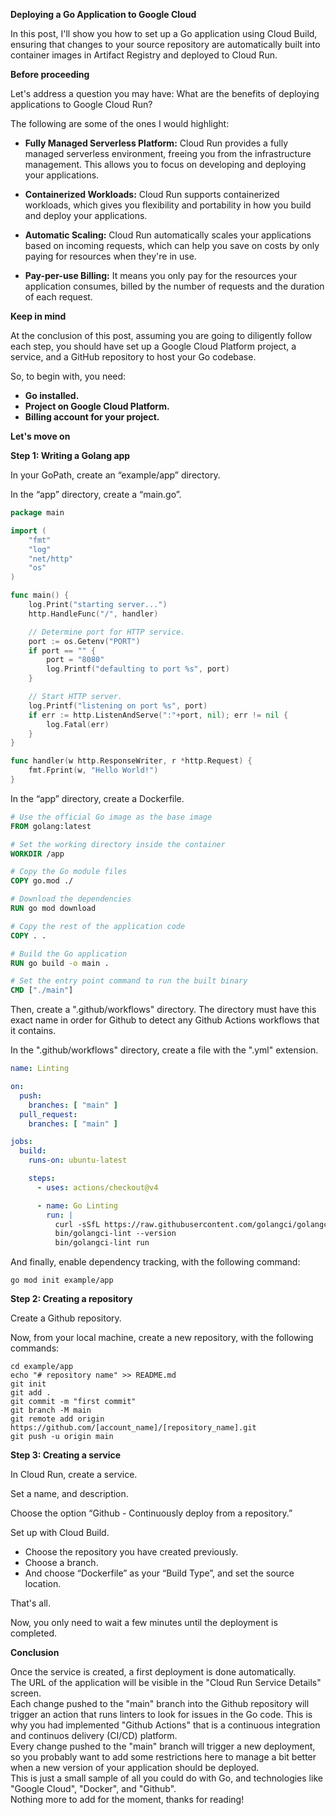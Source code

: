 **Deploying a Go Application to Google Cloud**

In this post, I'll show you how to set up a Go application using Cloud Build, ensuring that changes to your source repository are automatically built into container images in Artifact Registry and deployed to Cloud Run.

**Before proceeding**

Let's address a question you may have: What are the benefits of deploying applications to Google Cloud Run?

The following are some of the ones I would highlight:

- **Fully Managed Serverless Platform:** Cloud Run provides a fully managed serverless environment, freeing you from the infrastructure management. This allows you to focus on developing and deploying your applications.

- **Containerized Workloads:** Cloud Run supports containerized workloads, which gives you flexibility and portability in how you build and deploy your applications.

- **Automatic Scaling:** Cloud Run automatically scales your applications based on incoming requests, which can help you save on costs by only paying for resources when they're in use.

- **Pay-per-use Billing:** It means you only pay for the resources your application consumes, billed by the number of requests and the duration of each request.

**Keep in mind**

At the conclusion of this post, assuming you are going to diligently follow each step, you should have set up a Google Cloud Platform project, a service, and a GitHub repository to host your Go codebase.

So, to begin with, you need:
- **Go installed.**
- **Project on Google Cloud Platform.**
- **Billing account for your project.**

**Let's move on**

**Step 1: Writing a Golang app**

In your GoPath, create an “example/app” directory.

In the “app” directory, create a “main.go”.

```go
package main

import (
    "fmt"
    "log"
    "net/http"
    "os"
)

func main() {
    log.Print("starting server...")
    http.HandleFunc("/", handler)

    // Determine port for HTTP service.
    port := os.Getenv("PORT")
    if port == "" {
        port = "8080"
        log.Printf("defaulting to port %s", port)
    }

    // Start HTTP server.
    log.Printf("listening on port %s", port)
    if err := http.ListenAndServe(":"+port, nil); err != nil {
        log.Fatal(err)
    }
}

func handler(w http.ResponseWriter, r *http.Request) {
    fmt.Fprint(w, "Hello World!")
}
```

In the “app” directory, create a Dockerfile.

```dockerfile
# Use the official Go image as the base image
FROM golang:latest

# Set the working directory inside the container
WORKDIR /app

# Copy the Go module files
COPY go.mod ./

# Download the dependencies
RUN go mod download

# Copy the rest of the application code
COPY . .

# Build the Go application
RUN go build -o main .

# Set the entry point command to run the built binary
CMD ["./main"]
```

Then, create a ".github/workflows" directory. The directory must have this exact name in order for Github to detect any Github Actions workflows that it contains.

In the ".github/workflows" directory, create a file with the ".yml" extension.

```yaml
name: Linting

on:
  push:
    branches: [ "main" ]
  pull_request:
    branches: [ "main" ]

jobs:
  build:
    runs-on: ubuntu-latest

    steps:
      - uses: actions/checkout@v4

      - name: Go Linting
        run: |
          curl -sSfL https://raw.githubusercontent.com/golangci/golangci-lint/master/install.sh | sh -s v1.57.2
          bin/golangci-lint --version
          bin/golangci-lint run
```

And finally, enable dependency tracking, with the following command:

    go mod init example/app

**Step 2: Creating a repository**

Create a Github repository.

Now, from your local machine, create a new repository, with the following commands:

    cd example/app
    echo "# repository name" >> README.md
    git init
    git add .
    git commit -m "first commit"
    git branch -M main
    git remote add origin https://github.com/[account_name]/[repository_name].git
    git push -u origin main

**Step 3: Creating a service**

In Cloud Run, create a service.

Set a name, and description.

Choose the option “Github - Continuously deploy from a repository.”

Set up with Cloud Build.

- Choose the repository you have created previously.
- Choose a branch.
- And choose “Dockerfile” as your “Build Type”, and set the source location.

That's all.

Now, you only need to wait a few minutes until the deployment is completed.

**Conclusion**

Once the service is created, a first deployment is done automatically.</br>
The URL of the application will be visible in the "Cloud Run Service Details" screen.</br>
Each change pushed to the "main" branch into the Github repository will trigger an action that runs linters to look for issues in the Go code. This is why you had implemented "Github Actions" that is a continuous integration and continuos delivery (CI/CD) platform.</br>
Every change pushed to the "main" branch will trigger a new deployment, so you probably want to add some restrictions here to manage a bit better when a new version of your application should be deployed.
</br>
This is just a small sample of all you could do with Go, and technologies like "Google Cloud", "Docker", and "Github".</br>
Nothing more to add for the moment, thanks for reading!